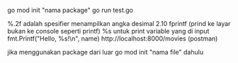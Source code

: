 go mod init "nama package"
go run test.go

%.2f adalah spesifier menampilkan angka desimal 2.10
fprintf (prind ke layar bukan ke console seperti printf)
%s untuk print variable yang di input
fmt.Printf("Hello, %s!\n", name)
http://localhost:8000/movies (postman)

jika menggunakan package dari luar go mod init "nama file" dahulu
